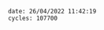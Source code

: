 

                date: 26/04/2022 11:42:19
                cycles: 107700

                         